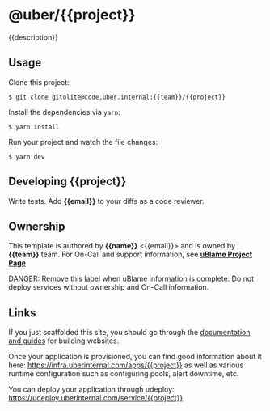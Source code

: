 # @uber/{{project}}

{{description}}

## Usage

Clone this project:

```
$ git clone gitolite@code.uber.internal:{{team}}/{{project}}
```

Install the dependencies via `yarn`:

```
$ yarn install
```

Run your project and watch the file changes:

```
$ yarn dev
```

## Developing {{project}}

Write tests. Add **{{email}}** to your diffs as a code reviewer.

## Ownership

This template is authored by **{{name}}** <{{email}}> and is owned by **{{team}}** team. For On-Call and support information, see **[uBlame Project Page](https://ublame.uberinternal.com/TODO)**

DANGER: Remove this label when uBlame information is complete. Do not deploy services without ownership and On-Call information.

## Links

If you just scaffolded this site, you should go through the [documentation and guides](http://t.uber.com/web) for building websites.

Once your application is provisioned, you can find good information about it here: https://infra.uberinternal.com/apps/{{project}} as well as various runtime configuration such as configuring pools, alert downtime, etc.

You can deploy your application through udeploy: https://udeploy.uberinternal.com/service/{{project}}
